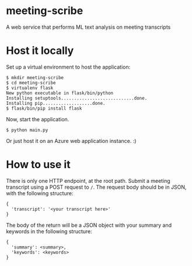 # meeting-scribe
A web service that performs ML text analysis on meeting transcripts

# Host it locally

Set up a virtual environment to host the application:

```
$ mkdir meeting-scribe
$ cd meeting-scribe
$ virtualenv flask
New python executable in flask/bin/python
Installing setuptools............................done.
Installing pip...................done.
$ flask/bin/pip install flask
```

Now, start the application.

```
$ python main.py
```

Or just host it on an Azure web application instance. :)

# How to use it

There is only one HTTP endpoint, at the root path. Submit a meeting transcript using a POST request to `/`. The request body should be in JSON, with the following structure:

```
{
  'transcript': '<your transcript here>'
}
```

The body of the return will be a JSON object with your summary and keywords in the following structure:

```
{
  'summary': <summary>,
  'keywords': <keywords>
}
```

